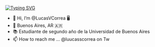 [![Typing SVG](https://readme-typing-svg.herokuapp.com?color=00D72C&lines=%3CPlug+the+keyboard+and+grab+a+coffee%3Cl)](https://git.io/typing-svg)


- 👋 Hi, I’m @LucasVCorrea 🖥️
- 📌 Buenos Aires, AR :argentina:
- 📚 Estudiante de segundo año de la Universidad de Buenos Aires
- 📫 How to reach me ... @luucasscorrea  on Tw

<!---
LucasVCorrea/LucasVCorrea is a ✨ special ✨ repository because its `README.md` (this file) appears on your GitHub profile.
You can click the Preview link to take a look at your changes.
--->
